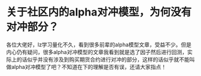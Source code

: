 # 关于社区内的alpha对冲模型，为何没有对冲部分？

各位大佬好，lz学习量化不久，看到很多前辈的alpha模型文章，受益不少。但是内心仍有疑问，很多alpha对冲模型的文章我看到就是选了因子然后进行回测，实际上的话似乎并没有涉及到购买期货合约进行对冲的部分，这样的话似乎就不能叫做alpha对冲模型了吧？不知道在下的理解是否有误，还请大家指点！